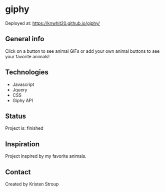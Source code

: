 # giphy
Deployed at: https://knwhit20.github.io/giphy/

## General info
Click on a button to see animal GIFs or add your own animal buttons to see your favorite  animals!


## Technologies
- Javascript
- Jquery
- CSS
- Giphy API


## Status
Project is: finished

## Inspiration
Project inspired by my favorite animals.

## Contact
Created by Kristen Stroup

